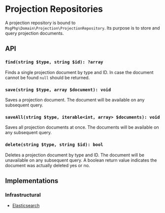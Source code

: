 # Projection Repositories

A projection repository is bound to `MsgPhp\Domain\Projection\ProjectionRepository`. Its purpose is to store and query
projection documents.

## API

### `find(string $type, string $id): ?array`

Finds a single projection document by type and ID. In case the document cannot be found `null` should be returned.

### `save(string $type, array $document): void`

Saves a projection document. The document will be available on any subsequent query.

### `saveAll(string $type, iterable<int, array> $documents): void`

Saves all projection documents at once. The documents will be available on any subsequent query.

### `delete(string $type, string $id): bool`

Deletes a projection document by type and ID. The document will be unavailable on any subsequent query. A boolean return
value indicates the document was actually deleted yes or no.

## Implementations

### Infrastructural

- [Elasticsearch](../infrastructure/elasticsearch.md#projection-repository)
